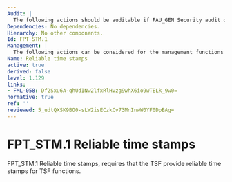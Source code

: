 ```yaml
---
Audit: |
  The following actions should be auditable if FAU_GEN Security audit data generation is included in the PP, PP-Module, functional package or ST: a) minimal: Changes to the time; b) detailed: Providing a timestamp.
Dependencies: No dependencies.
Hierarchy: No other components.
Id: FPT_STM.1
Management: |
  The following actions can be considered for the management functions in FMT: a) management of the time.
Name: Reliable time stamps
active: true
derived: false
level: 1.129
links:
- FML-058: Df2Sxu6A-qhUdINw2lfxRlHvzg9whX6io9wTELk_9w0=
normative: true
ref: ''
reviewed: 5_udtQXSK9BO0-sLW2isECzkCv73MnInwW0YF0DpBAg=
---
```


# FPT_STM.1 Reliable time stamps

FPT_STM.1 Reliable time stamps, requires that the TSF provide reliable time stamps for TSF functions.
